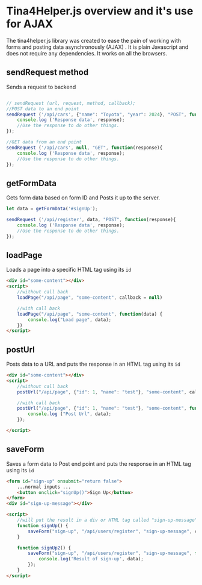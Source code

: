# Tina4Helper.js overview and it's use for AJAX

The tina4helper.js library was created to ease the pain of working with forms and posting data asynchronously (AJAX) .  It is plain Javascript and does
not require any dependencies. It works on all the browsers.

## sendRequest method

Sends a request to backend

```javascript

// sendRequest (url, request, method, callback);
//POST data to an end point
sendRequest ('/api/cars', {"name": "Toyota", "year": 2024}, "POST", function(response){
    console.log ('Response data', response);
    //Use the response to do other things.
});

//GET data from an end point
sendRequest ('/api/cars', null, "GET", function(response){
    console.log ('Response data', response);
    //Use the response to do other things.
});

```

## getFormData

Gets form data based on form ID and Posts it up to the server.

```javascript
let data = getFormData('#signUp');

sendRequest ('/api/register', data, "POST", function(response){
    console.log ('Response data', response);
    //Use the response to do other things.
});

```

## loadPage

Loads a page into a specific HTML tag using its `id`

```html
<div id="some-content"></div>
<script>
    //without call back
    loadPage("/api/page", "some-content", callback = null)

    //with call back
    loadPage("/api/page", "some-content", function(data) {
        console.log("Load page", data);
    })
</script>
```

## postUrl

Posts data to a URL and puts the response in an HTML tag using its `id` 

```html
<div id="some-content"></div>
<script>
    //without call back
    postUrl("/api/page", {"id": 1, "name": "test"}, "some-content", callback= null);

    //with call back
    postUrl("/api/page", {"id": 1, "name": "test"}, "some-content", function(data){
        console.log ("Post Url", data);
    });

</script>

```

## saveForm

Saves a form data to Post end point and puts the response in an HTML tag using its `id`

```html
<form id="sign-up" onsubmit="return false">
    ...normal inputs ...
    <button onclick="signUp()">Sign Up</button>
</form>
<div id="sign-up-message"></div>

<script>
    //will put the result in a div or HTML tag called "sign-up-message"
    function signUp() {
        saveForm("sign-up", "/api/users/register", "sign-up-message", callback = null)
    }

    function signUp2() {
        saveForm("sign-up", "/api/users/register", "sign-up-message", function (data) {
            console.log('Result of sign-up', data);
        });
    }
</script>

```




